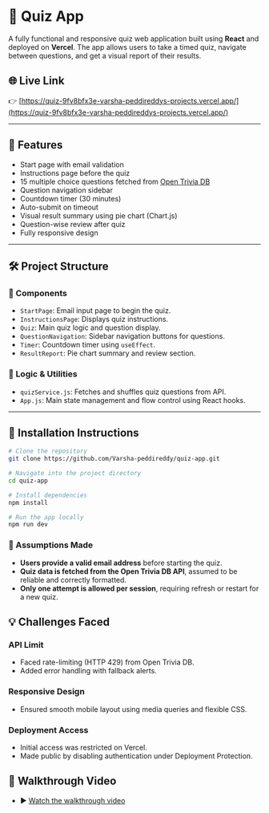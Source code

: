 # 🚀 Quiz App

A fully functional and responsive quiz web application built using **React** and deployed on **Vercel**. The app allows users to take a timed quiz, navigate between questions, and get a visual report of their results.

## 🌐 Live Link
👉 [https://quiz-9fv8bfx3e-varsha-peddireddys-projects.vercel.app/](https://quiz-9fv8bfx3e-varsha-peddireddys-projects.vercel.app/)

---

## 🧠 Features

- Start page with email validation
- Instructions page before the quiz
- 15 multiple choice questions fetched from [Open Trivia DB](https://opentdb.com/)
- Question navigation sidebar
- Countdown timer (30 minutes)
- Auto-submit on timeout
- Visual result summary using pie chart (Chart.js)
- Question-wise review after quiz
- Fully responsive design

---

## 🛠️ Project Structure

### 📁 Components
- `StartPage`: Email input page to begin the quiz.
- `InstructionsPage`: Displays quiz instructions.
- `Quiz`: Main quiz logic and question display.
- `QuestionNavigation`: Sidebar navigation buttons for questions.
- `Timer`: Countdown timer using `useEffect`.
- `ResultReport`: Pie chart summary and review section.

### 🧠 Logic & Utilities
- `quizService.js`: Fetches and shuffles quiz questions from API.
- `App.js`: Main state management and flow control using React hooks.

---

## 🚀 Installation Instructions

```bash
# Clone the repository
git clone https://github.com/Varsha-peddireddy/quiz-app.git

# Navigate into the project directory
cd quiz-app

# Install dependencies
npm install

# Run the app locally
npm run dev


```
### 📌 Assumptions Made

- **Users provide a valid email address** before starting the quiz.
- **Quiz data is fetched from the Open Trivia DB API**, assumed to be reliable and correctly formatted.
- **Only one attempt is allowed per session**, requiring refresh or restart for a new quiz.

## 💡 Challenges Faced

### API Limit
- Faced rate-limiting (HTTP 429) from Open Trivia DB.
- Added error handling with fallback alerts.

### Responsive Design
- Ensured smooth mobile layout using media queries and flexible CSS.

### Deployment Access
- Initial access was restricted on Vercel.
- Made public by disabling authentication under Deployment Protection.

## 🎥 Walkthrough Video
- ▶️ [Watch the walkthrough video](https://drive.google.com/file/d/1y_XN-m-m8M_BXPtRk9m85IFi8Zv1u4Ge/view?usp=sharing)

